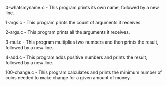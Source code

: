 0-whatsmyname.c - This program prints its own name, followed by a new line.

1-args.c - This program prints the count of arguments it receives.

2-args.c - This program prints all the arguments it receives.

3-mul.c - This program multiplies two numbers and then prints the result, followed by a new line.

4-add.c - This program adds positive numbers and prints the result, followed by a new line.

100-change.c - This program calculates and prints the minimum number of coins needed to make change for a given amount of money.
